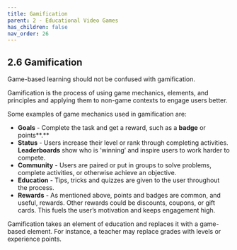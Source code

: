 ```yaml
---
title: Gamification
parent: 2 - Educational Video Games
has_children: false
nav_order: 26
---
```

## 2.6 Gamification
Game-based learning should not be confused with gamification.

Gamification is the process of using game mechanics, elements, and principles and applying them to non-game contexts to engage users better.

Some examples of game mechanics used in gamification are:
- **Goals** - Complete the task and get a reward, such as a **badge** or points**.**
- **Status** - Users increase their level or rank through completing activities. **Leaderboards** show who is ‘winning’ and inspire users to work harder to compete.
- **Community** - Users are paired or put in groups to solve problems, complete activities, or otherwise achieve an objective.
- **Education** - Tips, tricks and quizzes are given to the user throughout the process.
- **Rewards** - As mentioned above, points and badges are common, and useful, rewards. Other rewards could be discounts, coupons, or gift cards. This fuels the user’s motivation and keeps engagement high.

Gamification takes an element of education and replaces it with a game-based element. For instance, a teacher may replace grades with levels or experience points.